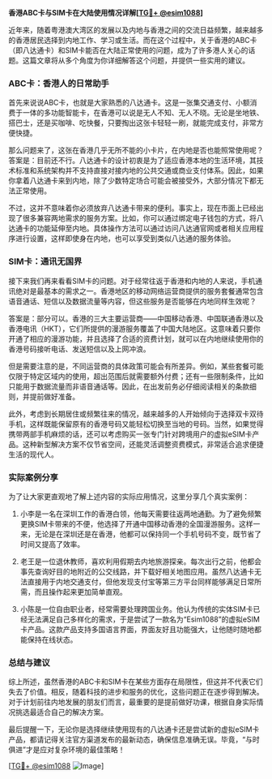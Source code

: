 **香港ABC卡与SIM卡在大陆使用情况详解[[TG💪+ @esim1088](https://t.me/s/esim1088)]**

近年来，随着粤港澳大湾区的发展以及内地与香港之间的交流日益频繁，越来越多的香港居民选择到内地工作、学习或生活。而在这个过程中，关于香港的ABC卡（即八达通卡）和SIM卡能否在大陆正常使用的问题，成为了许多港人关心的话题。这篇文章将从多个角度为你详细解答这个问题，并提供一些实用的建议。

### ABC卡：香港人的日常助手

首先来说说ABC卡，也就是大家熟悉的八达通卡。这是一张集交通支付、小额消费于一体的多功能智能卡，在香港可以说是无人不知、无人不晓。无论是坐地铁、搭巴士，还是买咖啡、吃快餐，只要掏出这张卡轻轻一刷，就能完成支付，非常方便快捷。

那么问题来了，这张在香港几乎无所不能的小卡片，在内地是否也能照常使用呢？答案是：目前还不行。八达通卡的设计初衷是为了适应香港本地的生活环境，其技术标准和系统架构并不支持直接对接内地的公共交通或商业支付体系。因此，如果你拿着八达通卡来到内地，除了少数特定场合可能会被接受外，大部分情况下都无法正常使用。

不过，这并不意味着你必须放弃八达通卡带来的便利。事实上，现在市面上已经出现了很多兼容两地需求的服务方案。比如，你可以通过绑定电子钱包的方式，将八达通卡的功能延伸至内地。具体操作方法可以通过访问八达通官网或者相关应用程序进行设置，这样即使身在内地，也可以享受到类似八达通的服务体验。

### SIM卡：通讯无国界

接下来我们再来看看SIM卡的问题。对于经常往返于香港和内地的人来说，手机通讯绝对是最基本的需求之一。香港地区的移动网络运营商提供的服务套餐通常包含语音通话、短信以及数据流量等内容，但这些服务是否能够在内地同样生效呢？

答案是：部分可以。香港的三大主要运营商——中国移动香港、中国联通香港以及香港电讯（HKT），它们所提供的漫游服务覆盖了中国大陆地区。这意味着只要你开通了相应的漫游功能，并且选择了合适的资费计划，就可以在内地继续使用你的香港号码接听电话、发送短信以及上网冲浪。

但是需要注意的是，不同运营商的具体政策可能会有所差异。例如，某些套餐可能仅限于特定区域内的使用，超出范围后就需要额外付费；还有一些限制条件，比如只能用于数据流量而非语音通话等。因此，在出发前务必仔细阅读相关的条款细则，并提前做好准备。

此外，考虑到长期居住或频繁往来的情况，越来越多的人开始倾向于选择双卡双待手机，这样既能保留原有的香港号码又能轻松切换至当地的号码。当然，如果觉得携带两部手机麻烦的话，还可以考虑购买一张专门针对跨境用户的虚拟eSIM卡产品。这种新型解决方案不仅节省空间，还能灵活调整资费模式，非常适合追求便捷生活的现代人。

### 实际案例分享

为了让大家更直观地了解上述内容的实际应用情况，这里分享几个真实案例：

1. 小李是一名在深圳工作的香港白领，他每天需要往返两地通勤。为了避免频繁更换SIM卡带来的不便，他选择了开通中国移动香港的全国漫游服务。这样一来，无论是在深圳还是在香港，他都可以保持同一个手机号码不变，既节省了时间又提高了效率。
   
2. 老王是一位退休教师，喜欢利用假期去内地旅游探亲。每次出行之前，他都会事先查询好目的地附近的公交线路，并下载好相关地图应用。虽然八达通卡无法直接用于内地交通支付，但他发现支付宝等第三方平台同样能够满足日常所需，而且操作起来更加简单直观。

3. 小陈是一位自由职业者，经常需要处理跨国业务。他认为传统的实体SIM卡已经无法满足自己多样化的需求，于是尝试了一款名为“Esim1088”的虚拟eSIM卡产品。这款产品支持多国语言界面，界面友好且功能强大，让他随时随地都能保持在线状态。

### 总结与建议

综上所述，虽然香港的ABC卡和SIM卡在某些方面存在局限性，但这并不代表它们失去了价值。相反，随着科技的进步和服务的优化，这些问题正在逐步得到解决。对于计划前往内地发展的朋友们而言，最重要的是提前做好功课，根据自身实际情况挑选最适合自己的解决方案。

最后提醒一下，无论你是选择继续使用现有的八达通卡还是尝试新的虚拟eSIM卡产品，都请记得关注官方渠道发布的最新动态，确保信息准确无误。毕竟，“与时俱进”才是应对复杂环境的最佳策略！

[[TG💪+ @esim1088](https://t.me/s/esim1088) ![Image](https://i.postimg.cc/4NQfJmqS/Snipaste-2025-05-13-00-14-12.png)]